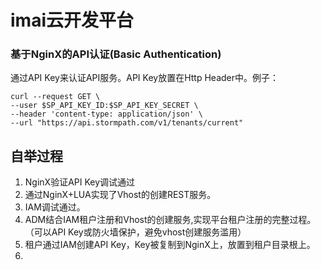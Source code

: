# imai云开发平台


### 基于NginX的API认证(Basic Authentication)
通过API Key来认证API服务。API Key放置在Http Header中。例子：
```
curl --request GET \
--user $SP_API_KEY_ID:$SP_API_KEY_SECRET \
--header 'content-type: application/json' \
--url "https://api.stormpath.com/v1/tenants/current"
```

## 自举过程
1. NginX验证API Key调试通过
3. 通过NginX+LUA实现了Vhost的创建REST服务。
4. IAM调试通过。
5. ADM结合IAM租户注册和Vhost的创建服务,实现平台租户注册的完整过程。（可以API Key或防火墙保护，避免vhost创建服务滥用）
6. 租户通过IAM创建API Key，Key被复制到NginX上，放置到租户目录根上。
7. 
